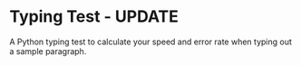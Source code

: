 # Typing Test - UPDATE

A Python typing test to calculate your speed and error rate when typing out a sample paragraph.

